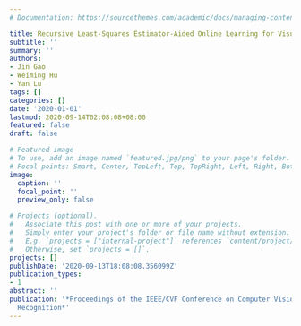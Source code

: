 ```yaml
---
# Documentation: https://sourcethemes.com/academic/docs/managing-content/

title: Recursive Least-Squares Estimator-Aided Online Learning for Visual Tracking
subtitle: ''
summary: ''
authors:
- Jin Gao
- Weiming Hu
- Yan Lu
tags: []
categories: []
date: '2020-01-01'
lastmod: 2020-09-14T02:08:08+08:00
featured: false
draft: false

# Featured image
# To use, add an image named `featured.jpg/png` to your page's folder.
# Focal points: Smart, Center, TopLeft, Top, TopRight, Left, Right, BottomLeft, Bottom, BottomRight.
image:
  caption: ''
  focal_point: ''
  preview_only: false

# Projects (optional).
#   Associate this post with one or more of your projects.
#   Simply enter your project's folder or file name without extension.
#   E.g. `projects = ["internal-project"]` references `content/project/deep-learning/index.md`.
#   Otherwise, set `projects = []`.
projects: []
publishDate: '2020-09-13T18:08:08.356099Z'
publication_types:
- 1
abstract: ''
publication: '*Proceedings of the IEEE/CVF Conference on Computer Vision and Pattern
  Recognition*'
---
```

